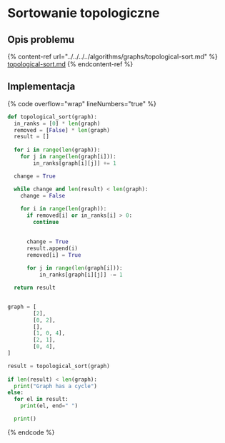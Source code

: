 # Sortowanie topologiczne

## Opis problemu

{% content-ref url="../../../../algorithms/graphs/topological-sort.md" %}
[topological-sort.md](../../../../algorithms/graphs/topological-sort.md)
{% endcontent-ref %}

## Implementacja

{% code overflow="wrap" lineNumbers="true" %}
```python
def topological_sort(graph):
  in_ranks = [0] * len(graph)
  removed = [False] * len(graph)
  result = []
    
  for i in range(len(graph)):
    for j in range(len(graph[i])):
        in_ranks[graph[i][j]] += 1

  change = True

  while change and len(result) < len(graph):
    change = False
        
    for i in range(len(graph)):
      if removed[i] or in_ranks[i] > 0:
        continue
      

      change = True
      result.append(i)
      removed[i] = True
            
      for j in range(len(graph[i])):
          in_ranks[graph[i][j]] -= 1

  return result


graph = [
		[2],
		[0, 2],
		[],
		[1, 0, 4],
		[2, 1],
		[0, 4],
]

result = topological_sort(graph)
    
if len(result) < len(graph):
  print("Graph has a cycle")
else:
  for el in result:
    print(el, end=" ")

  print()
```
{% endcode %}
